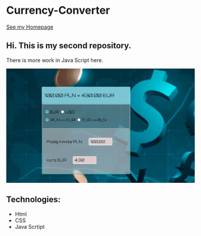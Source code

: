 # Currency-Converter
[See my Homepage](https://adam-bogocz.github.io/Currency-Converter/)
## Hi. This is my second repository.
There is more work in Java Script here.

![Demo](https://github.com/Adam-Bogocz/Currency-Converter/blob/main/images/demo.gif?raw=true)

## Technologies:
- Html
- CSS
- Java Scrtipt

